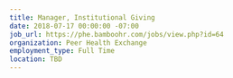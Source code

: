 ```yaml
---
title: Manager, Institutional Giving
date: 2018-07-17 00:00:00 -07:00
job_url: https://phe.bamboohr.com/jobs/view.php?id=64
organization: Peer Health Exchange
employment_type: Full Time
location: TBD
---
```


